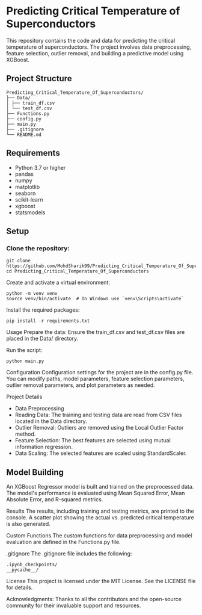# Predicting Critical Temperature of Superconductors

This repository contains the code and data for predicting the critical temperature of superconductors. The project involves data preprocessing, feature selection, outlier removal, and building a predictive model using XGBoost.

## Project Structure


```
Predicting_Critical_Temperature_Of_Superconductors/
├── Data/
│ ├── train_df.csv
│ └── test_df.csv
├── Functions.py
├── config.py
├── main.py
├── .gitignore
└── README.md
```


## Requirements

- Python 3.7 or higher
- pandas
- numpy
- matplotlib
- seaborn
- scikit-learn
- xgboost
- statsmodels

## Setup

### Clone the repository:

```plaintext
git clone https://github.com/MohdSharik99/Predicting_Critical_Temperature_Of_Superconductors.git
cd Predicting_Critical_Temperature_Of_Superconductors
```

Create and activate a virtual environment:
```
python -m venv venv
source venv/bin/activate  # On Windows use `venv\Scripts\activate`
```

Install the required packages:

```
pip install -r requirements.txt
```

Usage
Prepare the data:
Ensure the train_df.csv and test_df.csv files are placed in the Data/ directory.

Run the script:

```
python main.py
```

Configuration
Configuration settings for the project are in the config.py file. You can modify paths, model parameters, feature selection parameters, outlier removal parameters, and plot parameters as needed.

Project Details
* Data Preprocessing
* Reading Data: The training and testing data are read from CSV files located in the Data directory.
* Outlier Removal: Outliers are removed using the Local Outlier Factor method.
* Feature Selection: The best features are selected using mutual information regression.
* Data Scaling: The selected features are scaled using StandardScaler.
  
## Model Building
An XGBoost Regressor model is built and trained on the preprocessed data. The model's performance is evaluated using Mean Squared Error, Mean Absolute Error, and R-squared metrics.

Results
The results, including training and testing metrics, are printed to the console. A scatter plot showing the actual vs. predicted critical temperature is also generated.

Custom Functions
The custom functions for data preprocessing and model evaluation are defined in the Functions.py file.

.gitignore
The .gitignore file includes the following:

```
.ipynb_checkpoints/
__pycache__/
```

License
This project is licensed under the MIT License. See the LICENSE file for details.

Acknowledgments:
Thanks to all the contributors and the open-source community for their invaluable support and resources.

